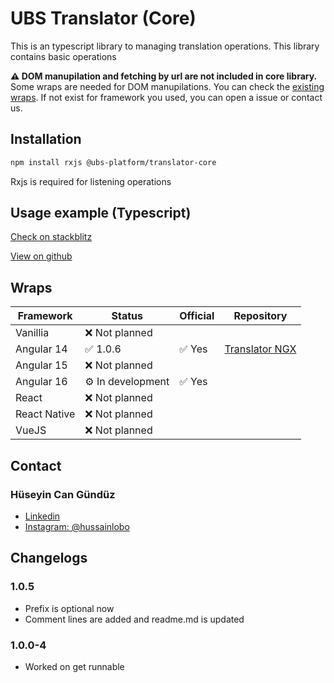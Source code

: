 # UBS Translator (Core)

This is an typescript library to managing translation operations. This library contains basic operations

**⚠️ DOM manupilation and fetching by url are not included in core library.** Some wraps are needed for DOM manupilations. You can check the [existing wraps](#wraps). If not exist for framework you used, you can open a issue or contact us.

## Installation

```Bash
npm install rxjs @ubs-platform/translator-core
```

Rxjs is required for listening operations

## Usage example (Typescript)

[Check on stackblitz](https://stackblitz.com/edit/typescript-twabpo)

[View on github](https://github.com/ubs-platform/translator-core-example/blob/main/index.ts)

## Wraps

| Framework    | Status            | Official | Repository                                                       |
| ------------ | ----------------- | -------- | ---------------------------------------------------------------- |
| Vanillia     | ❌ Not planned    |          |                                                                  |
| Angular 14   | ✅ 1.0.6          | ✅ Yes   | [Translator NGX](https://github.com/ubs-platform/translator-ngx) |
| Angular 15   | ❌ Not planned    |          |                                                                  |
| Angular 16   | ⚙️ In development | ✅ Yes   |                                                                  |
| React        | ❌ Not planned    |          |                                                                  |
| React Native | ❌ Not planned    |          |                                                                  |
| VueJS        | ❌ Not planned    |          |                                                                  |

## Contact

### Hüseyin Can Gündüz

- [Linkedin](https://www.linkedin.com/in/huseyincgunduz/)
- [Instagram: @hussainlobo](https://instagram.com/hussainlobo)

## Changelogs

### 1.0.5

- Prefix is optional now
- Comment lines are added and readme.md is updated

### 1.0.0-4

- Worked on get runnable
